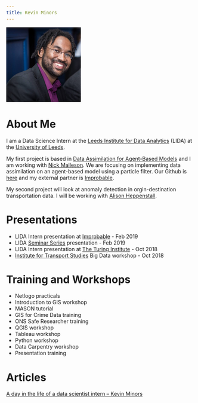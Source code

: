 ```yaml
---
title: Kevin Minors
---
```


<p><img src="KevinMinorsphoto.jpg" alt="Kevin Minors" width="200"/></p>

# About Me

I am a Data Science Intern at the [Leeds Institute for Data Analytics](https://lida.leeds.ac.uk/) (LIDA) at the [University of Leeds](http://www.leeds.ac.uk/). 

My first project is based in [Data Assimilation for Agent-Based Models](https://dust.leeds.ac.uk/) and I am working with [Nick Malleson](http://www.geog.leeds.ac.uk/people/n.malleson/). We are focusing on implementing data assimilation on an agent-based model using a particle filter. Our Github is [here](https://github.com/Urban-Analytics/dust) and my external partner is [Improbable](https://improbable.io/).

My second project will look at anomaly detection in orgin-destination transportation data. I will be working with [Alison Heppenstall](https://environment.leeds.ac.uk/geography/staff/1046/professor-alison-heppenstall).

# Presentations

* LIDA Intern presentation at [Improbable](https://improbable.io/) - Feb 2019
* LIDA [Seminar Series](https://lida.leeds.ac.uk/event/lida-data-scientist-intern-seminar/) presentation - Feb 2019 
* LIDA Intern presentation at [The Turing Institute](https://www.turing.ac.uk/) - Oct 2018
* [Institute for Transport Studies](https://environment.leeds.ac.uk/transport) Big Data workshop - Oct 2018

# Training and Workshops

* Netlogo practicals
* Introduction to GIS workshop
* MASON tutorial
* GIS for Crime Data training
* ONS Safe Researcher training
* QGIS workshop
* Tableau workshop
* Python workshop
* Data Carpentry workshop
* Presentation training

# Articles

[A day in the life of a data scientist intern – Kevin Minors](https://lida.leeds.ac.uk/news/intern-kevin-minors/)
